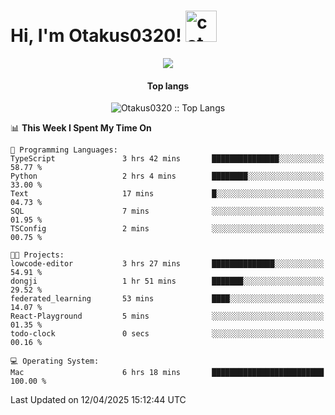 <h1> Hi, I'm Otakus0320! <img src="https://media.giphy.com/media/mGcNjsfWAjY5AEZNw6/giphy.gif" width="50" alt="cat"></h1>

<p align="center"><a href="https://wakatime.com/@044d69d0-1253-4f60-96b6-5d19a0f9dde5"><img src="https://wakatime.com/badge/user/044d69d0-1253-4f60-96b6-5d19a0f9dde5.svg" /></a></p>

<h4 align="center">Top langs</h4>

<p align="center"><img src="https://github-readme-stats.vercel.app/api/top-langs/?username=Otakus0320&langs_count=10&theme=tokyonight&layout=compact&timestamp={{random_number}}" alt="Otakus0320 :: Top Langs" /></p>

<!--START_SECTION:waka-->
📊 **This Week I Spent My Time On** 

```text
💬 Programming Languages: 
TypeScript               3 hrs 42 mins       ███████████████░░░░░░░░░░   58.77 % 
Python                   2 hrs 4 mins        ████████░░░░░░░░░░░░░░░░░   33.00 % 
Text                     17 mins             █░░░░░░░░░░░░░░░░░░░░░░░░   04.73 % 
SQL                      7 mins              ░░░░░░░░░░░░░░░░░░░░░░░░░   01.95 % 
TSConfig                 2 mins              ░░░░░░░░░░░░░░░░░░░░░░░░░   00.75 % 

🐱‍💻 Projects: 
lowcode-editor           3 hrs 27 mins       ██████████████░░░░░░░░░░░   54.91 % 
dongji                   1 hr 51 mins        ███████░░░░░░░░░░░░░░░░░░   29.52 % 
federated_learning       53 mins             ████░░░░░░░░░░░░░░░░░░░░░   14.07 % 
React-Playground         5 mins              ░░░░░░░░░░░░░░░░░░░░░░░░░   01.35 % 
todo-clock               0 secs              ░░░░░░░░░░░░░░░░░░░░░░░░░   00.16 % 

💻 Operating System: 
Mac                      6 hrs 18 mins       █████████████████████████   100.00 % 
```


 Last Updated on 12/04/2025 15:12:44 UTC
<!--END_SECTION:waka-->
